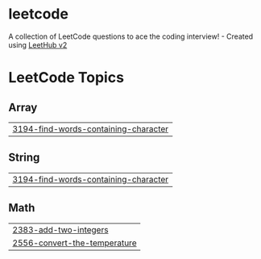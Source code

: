 # leetcode
A collection of LeetCode questions to ace the coding interview! - Created using [LeetHub v2](https://github.com/arunbhardwaj/LeetHub-2.0)

<!---LeetCode Topics Start-->
# LeetCode Topics
## Array
|  |
| ------- |
| [3194-find-words-containing-character](https://github.com/MohammedJasim001/leetcode/tree/master/3194-find-words-containing-character) |
## String
|  |
| ------- |
| [3194-find-words-containing-character](https://github.com/MohammedJasim001/leetcode/tree/master/3194-find-words-containing-character) |
## Math
|  |
| ------- |
| [2383-add-two-integers](https://github.com/MohammedJasim001/leetcode/tree/master/2383-add-two-integers) |
| [2556-convert-the-temperature](https://github.com/MohammedJasim001/leetcode/tree/master/2556-convert-the-temperature) |
<!---LeetCode Topics End-->